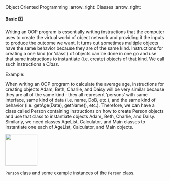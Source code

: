 <link rel="stylesheet" href="{{baseUrl}}/css/textbook.css">

<div class="website-content">

<div id="path">Object Oriented Programming :arrow_right: Classes :arrow_right:</div>

<div id="title">

#### Basic :one:

</div>

<div id="body">

Writing an OOP program is essentially writing instructions that the computer uses to create the virtual world of object network and providing it the inputs to produce the outcome we want. It turns out sometimes multiple objects have the same behavior because they are of the same kind. Instructions for creating a one kind (or ‘class’) of objects can be done in one go and use that same instructions to instantiate (i.e. create) objects of that kind. We call such instructions a _Class_.

<tip-box>

Example:

When writing an OOP program to calculate the average age, instructions for creating objects Adam, Beth, Charlie, and Daisy will be very similar because they are all of the same kind : they all represent ‘persons’ with same interface, same kind of data (i.e. name, DoB, etc.), and the same kind of behavior (i.e. getAge(Date), getName(), etc.). Therefore, we can have a class called Person containing instructions on how to create Person objects and use that class to instantiate objects Adam, Beth, Charlie, and Daisy. Similarly, we need classes AgeList, Calculator, and Main classes to instantiate one each of AgeList, Calculator, and Main objects.

</tip-box>

<dynamic-panel src="../../../uml/classDiagrams/classes/topicPanel.md" header="UML: Class Diagrams: Classes" is-open></dynamic-panel>
<dynamic-panel src="../../../uml/objectDiagrams/objects/embed.md" header="UML: Object Diagrams: Objects" is-open></dynamic-panel>

<p/>

<tip-box>

<img src="{{baseUrl}}/oopDesign/classes/basic/images/person.png" height="100" />
<p/>

`Person` class and some example instances of the `Person` class.

</tip-box>

</div>

</div>
